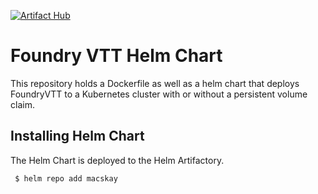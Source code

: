 [![Artifact Hub](https://img.shields.io/endpoint?url=https://artifacthub.io/badge/repository/foundry)](https://artifacthub.io/packages/search?repo=foundry)

# Foundry VTT Helm Chart

This repository holds a Dockerfile as well as a helm chart that deploys FoundryVTT to a Kubernetes cluster with or without a persistent volume claim.

## Installing Helm Chart

The Helm Chart is deployed to the Helm Artifactory.
```
 $ helm repo add macskay  
```
